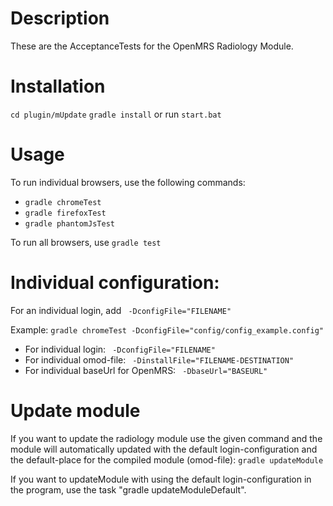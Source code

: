 # Description
These are the AcceptanceTests for the OpenMRS Radiology Module.

# Installation
`cd plugin/mUpdate`
`gradle install`
or
run `start.bat`

# Usage
To run individual browsers, use the following commands:
- `gradle chromeTest`
- `gradle firefoxTest`
- `gradle phantomJsTest`

To run all browsers, use `gradle test`


# Individual configuration:
For an individual login, add ` -DconfigFile="FILENAME"`

Example: ` gradle chromeTest -DconfigFile="config/config_example.config" `
- For individual login: ` -DconfigFile="FILENAME"`
- For individual omod-file: ` -DinstallFile="FILENAME-DESTINATION"`
- For individual baseUrl for OpenMRS: ` -DbaseUrl="BASEURL"`

# Update module
If you want to update the radiology module use the given command and the module
will automatically updated with the default login-configuration and the default-place
for the compiled module (omod-file):
`gradle updateModule`

If you want to updateModule with using the default login-configuration in the program, use the task "gradle updateModuleDefault".

